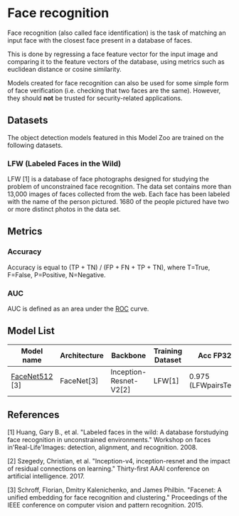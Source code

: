 # Face recognition

Face recognition (also called face identification) is the task of matching an input face with the closest face present in a database of faces.

This is done by regressing a face feature vector for the input image and comparing it to the feature vectors of the database, using metrics such as euclidean distance or cosine similarity.

Models created for face recognition can also be used for some simple form of face verification (i.e. checking that two faces are the same). However, they should **not** be trusted for security-related applications.

## Datasets

The object detection models featured in this Model Zoo are trained on the following datasets.

### LFW (Labeled Faces in the Wild)

LFW [1] is a database of face photographs designed for studying the problem of unconstrained face recognition. The data set contains more than 13,000 images of faces collected from the web. Each face has been labeled with the name of the person pictured. 1680 of the people pictured have two or more distinct photos in the data set.

## Metrics

### Accuracy

Accuracy is equal to (TP + TN) / (FP + FN + TP + TN), where T=True, F=False, P=Positive, N=Negative.

### AUC

AUC is defined as an area under the [ROC](https://en.wikipedia.org/wiki/Receiver_operating_characteristic) curve.

## Model List

Model name         | Architecture | Backbone              | Training Dataset | Acc FP32 | Acc INT8 | Input size | OPS    | MParams    | FP32 Size    | INT8 Size |  Compatibility
---                | ---          |     ---               | ---              | ---      | ---      | ---        |  ---    | ---        |  ---         |    ---    | ---
[FaceNet512](./facenet512/README.md) [3] | FaceNet[3]      | Inception-Resnet-V2[2]  | LFW[1]       | 0.975 (LFWpairsTest)   | 0.972 (LFWpairsTest)  | 160x160   |  2.84G   | 23M   |  91M      |  24M    | i.MX 8M Plus, i.MX 93

## References

[1] Huang, Gary B., et al. "Labeled faces in the wild: A database forstudying face recognition in unconstrained environments." Workshop on faces in'Real-Life'Images: detection, alignment, and recognition. 2008.

[2] Szegedy, Christian, et al. "Inception-v4, inception-resnet and the impact of residual connections on learning." Thirty-first AAAI conference on artificial intelligence. 2017.

[3] Schroff, Florian, Dmitry Kalenichenko, and James Philbin. "Facenet: A unified embedding for face recognition and clustering." Proceedings of the IEEE conference on computer vision and pattern recognition. 2015.
